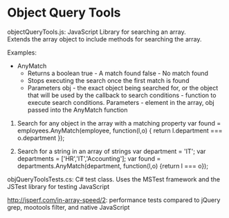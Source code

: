 Object Query Tools
==============

objectQueryTools.js: JavaScript Library for searching an array.  
Extends the array object to include methods for searching the array.

Examples:
* AnyMatch
	- Returns a boolean
		true - A match found
		false - No match found
	- Stops executing the search once the first match is found
	- Parameters
		obj - the exact object being searched for, or the object that will be used by the callback to search
		conditions - function to execute search conditions.
			Parameters - element in the array, obj passed into the AnyMatch function

1. Search for any object in the array with a matching property
var found = employees.AnyMatch(employee, function(l,o) {
  return l.department === o.department
});



2. Search for a string in an  array of strings
var department = 'IT'; 
var departments = ['HR','IT','Accounting'];
var found = departments.AnyMatch(department, function(l,o) {return l === o});

objQueryToolsTests.cs: C# test class.  Uses the MSTest framework and the JSTest library for testing JavaScript

http://jsperf.com/in-array-speed/2: performance tests compared to jQuery grep, mootools filter, and native JavaScript
